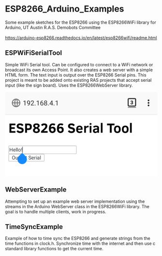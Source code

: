 # ESP8266_Arduino_Examples
Some example sketches for the ESP8266 using the ESP8266WiFi library for Arduino, UT Austin R.A.S. Demobots Committee<br>
<br>
https://arduino-esp8266.readthedocs.io/en/latest/esp8266wifi/readme.html<br>

## ESPWiFiSerialTool
Simple WiFi Serial tool. Can be configured to connect to a WiFi network or broadcast its own Access Point. It also creates a web server with a simple HTML form. The text input is output over the ESP8266 Serial pins. This project is meant to be added onto existing RAS projects that accept serial input (like the sign board). Uses the ESP8266WebServer library.

![ESPWiFiSerialTool Image](img/serialtool.png)

## WebServerExample
Attempting to set up an example web server implementation using the streams in the Arduino WebServer class in the ESP8266WiFi library. The goal is to handle multiple clients, work in progress.

## TimeSyncExample
Example of how to time sync the ESP8266 and generate strings from the time functions in clock.h. Synchronize time with the internet and then use c standard library functions to get the current time. 